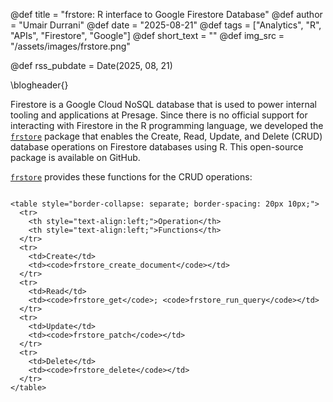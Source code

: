 @def title = "frstore: R interface to Google Firestore Database"
@def author = "Umair Durrani"
@def date = "2025-08-21"
@def tags = ["Analytics", "R", "APIs", "Firestore", "Google"]
@def short_text = ""
@def img_src = "/assets/images/frstore.png"

@def rss_pubdate = Date(2025, 08, 21)

\blogheader{}

Firestore is a Google Cloud NoSQL database that is used to power internal tooling and applications at Presage. Since there is no official support for interacting with Firestore in the R programming language, we developed the [`frstore`](https://github.com/Presage-Group/frstore) package that enables the Create, Read, Update, and Delete (CRUD) database operations on Firestore databases using R. This open-source package is available on GitHub.  

[`frstore`](https://github.com/Presage-Group/frstore) provides these functions for the CRUD operations:  

~~~

<table style="border-collapse: separate; border-spacing: 20px 10px;">
  <tr>
    <th style="text-align:left;">Operation</th>
    <th style="text-align:left;">Functions</th>
  </tr>
  <tr>
    <td>Create</td>
    <td><code>frstore_create_document</code></td>
  </tr>
  <tr>
    <td>Read</td>
    <td><code>frstore_get</code>; <code>frstore_run_query</code></td>
  </tr>
  <tr>
    <td>Update</td>
    <td><code>frstore_patch</code></td>
  </tr>
  <tr>
    <td>Delete</td>
    <td><code>frstore_delete</code></td>
  </tr>
</table>
~~~

